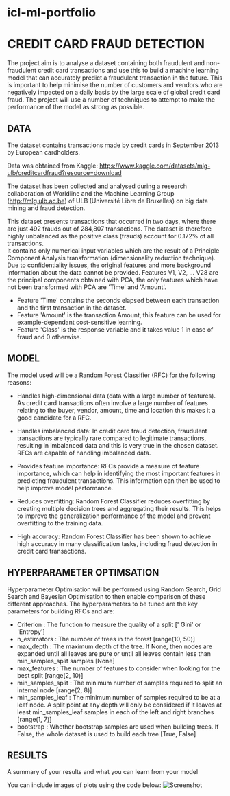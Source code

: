 # icl-ml-portfolio

# CREDIT CARD FRAUD DETECTION

The project aim is to analyse a dataset containing both fraudulent and non-fraudulent credit card transactions and use this to build a machine learning model that can accurately predict a fraudulent transaction in the future. This is important to help minimise the number of customers and vendors who are negatively impacted on a daily basis by the large scale of global credit card fraud.
The project will use a number of techniques to attempt to make the performance of the model as strong as possible.

## DATA
The dataset contains transactions made by credit cards in September 2013 by European cardholders. 

Data was obtained from Kaggle:
https://www.kaggle.com/datasets/mlg-ulb/creditcardfraud?resource=download

The dataset has been collected and analysed during a research collaboration of Worldline and the Machine Learning Group (http://mlg.ulb.ac.be) of ULB (Université Libre de Bruxelles) on big data mining and fraud detection.

This dataset presents transactions that occurred in two days, where there are just 492 frauds out of 284,807 transactions. The dataset is therefore highly unbalanced as the positive class (frauds) account for 0.172% of all transactions.\
It contains only numerical input variables which are the result of a Principle Component Analysis transformation (dimensionality reduction technique).\
Due to confidentiality issues, the original features and more background information about the data cannot be provided.
Features V1, V2, … V28 are the principal components obtained with PCA, the only features which have not been transformed with PCA are 'Time' and 'Amount'.

- Feature 'Time' contains the seconds elapsed between each transaction and the first transaction in the dataset.
- Feature 'Amount' is the transaction Amount, this feature can be used for example-dependant cost-sensitive learning.
- Feature 'Class' is the response variable and it takes value 1 in case of fraud and 0 otherwise.

## MODEL 
The model used will be a Random Forest Classifier (RFC) for the following reasons:

- Handles high-dimensional data (data with a large number of features). As credit card transactions often involve a large number of features relating to the buyer, vendor, amount, time and location this makes it a good candidate for a RFC.

- Handles imbalanced data: In credit card fraud detection, fraudulent transactions are typically rare compared to legitimate transactions, resulting in imbalanced data and this is very true in the chosen dataset. RFCs are capable of handling imbalanced data.

- Provides feature importance: RFCs provide a measure of feature importance, which can help in identifying the most important features in predicting fraudulent transactions. This information can then be used to help improve model performance.

- Reduces overfitting: Random Forest Classifier reduces overfitting by creating multiple decision trees and aggregating their results. This helps to improve the generalization performance of the model and prevent overfitting to the training data.

- High accuracy: Random Forest Classifier has been shown to achieve high accuracy in many classification tasks, including fraud detection in credit card transactions.

## HYPERPARAMETER OPTIMSATION
Hyperparameter Optimisation will be performed using Random Search, Grid Search and Bayesian Optimisation to then enable comparison of these different approaches. 
The hyperparameters to be tuned are the key parameters for building RFCs and are:
- Criterion : The function to measure the quality of a split [' Gini' or 'Entropy']
- n_estimators : The number of trees in the forest [range(10, 50)]
- max_depth : The maximum depth of the tree. If None, then nodes are expanded until all leaves are pure or until all leaves contain less than min_samples_split samples [None]
- max_features : The number of features to consider when looking for the best split [range(2, 10)]
- min_samples_split : The minimum number of samples required to split an internal node [range(2, 8)]
- min_samples_leaf : The minimum number of samples required to be at a leaf node. A split point at any depth will only be considered if it leaves at least min_samples_leaf samples in each of the left and right branches [range(1, 7)]
- bootstrap : Whether bootstrap samples are used when building trees. If False, the whole dataset is used to build each tree [True, False]

## RESULTS
A summary of your results and what you can learn from your model 

You can include images of plots using the code below:
![Screenshot](image.png)



